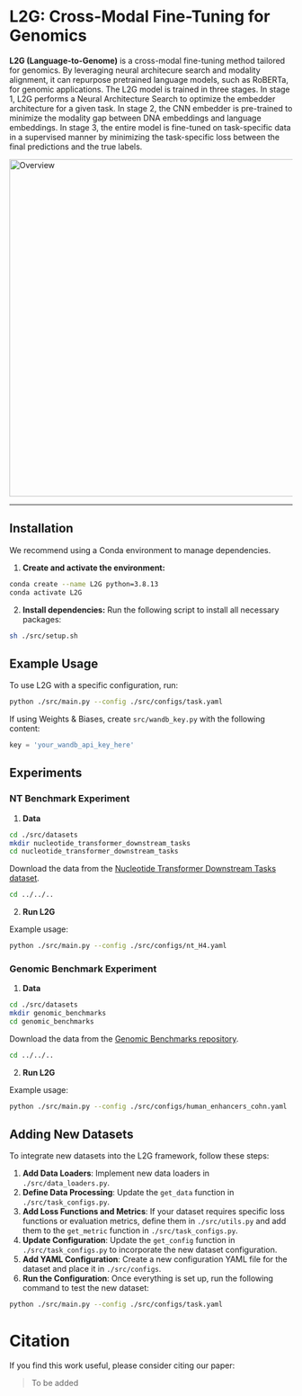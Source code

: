 # L2G: Cross-Modal Fine-Tuning for Genomics
**L2G (Language-to-Genome)** is a cross-modal fine-tuning method tailored for genomics. By leveraging neural architecure search and modality alignment, it can repurpose pretrained language models, such as RoBERTa, for genomic applications. The L2G model is trained
in three stages. In stage 1, L2G performs a Neural Architecture Search to optimize the embedder architecture for a given task. In stage 2, the CNN embedder is pre-trained to minimize the modality gap between DNA embeddings and language embeddings. In stage 3, the entire model is fine-tuned on task-specific data in a supervised manner by minimizing the task-specific loss between the final predictions and the true labels.

<img src="https://github.com/user-attachments/assets/a28e4acf-dd07-490b-a1e2-8f06fd2b19df" alt="Overview" width="600"/>

---

## Installation
We recommend using a Conda environment to manage dependencies.

1. **Create and activate the environment:**
```bash
conda create --name L2G python=3.8.13
conda activate L2G
```

2. **Install dependencies:**
   Run the following script to install all necessary packages:
```bash
sh ./src/setup.sh
```


## Example Usage

To use L2G with a specific configuration, run:
```bash
python ./src/main.py --config ./src/configs/task.yaml
```

If using Weights & Biases, create `src/wandb_key.py` with the following content:
```python
key = 'your_wandb_api_key_here'
```

## Experiments

### NT Benchmark Experiment

1. **Data**
```bash
cd ./src/datasets
mkdir nucleotide_transformer_downstream_tasks
cd nucleotide_transformer_downstream_tasks
```
 Download the data from the [Nucleotide Transformer Downstream Tasks dataset](https://huggingface.co/datasets/InstaDeepAI/nucleotide_transformer_downstream_tasks).

```bash
cd ../../..
```
 
2. **Run L2G** 

Example usage:
```bash
python ./src/main.py --config ./src/configs/nt_H4.yaml
```


### Genomic Benchmark Experiment

1. **Data**
```bash
cd ./src/datasets
mkdir genomic_benchmarks
cd genomic_benchmarks
```
Download the data from the [Genomic Benchmarks repository](https://github.com/ML-Bioinfo-CEITEC/genomic_benchmarks?tab=readme-ov-file).

```bash
cd ../../..
```
 
2. **Run L2G**  

Example usage:
```bash
python ./src/main.py --config ./src/configs/human_enhancers_cohn.yaml
```

## Adding New Datasets

To integrate new datasets into the L2G framework, follow these steps:

1. **Add Data Loaders**: Implement new data loaders in `./src/data_loaders.py`.
2. **Define Data Processing**: Update the `get_data` function in `./src/task_configs.py`.
3. **Add Loss Functions and Metrics**: If your dataset requires specific loss functions or evaluation metrics, define them in `./src/utils.py` and add them to the `get_metric` function in `./src/task_configs.py`.
4. **Update Configuration**: Update the `get_config` function in `./src/task_configs.py` to incorporate the new dataset configuration.
5. **Add YAML Configuration**: Create a new configuration YAML file for the dataset and place it in `./src/configs`.
6. **Run the Configuration**: Once everything is set up, run the following command to test the new dataset:
```bash
python ./src/main.py --config ./src/configs/task.yaml
```

# Citation
If you find this work useful, please consider citing our paper:

> To be added

